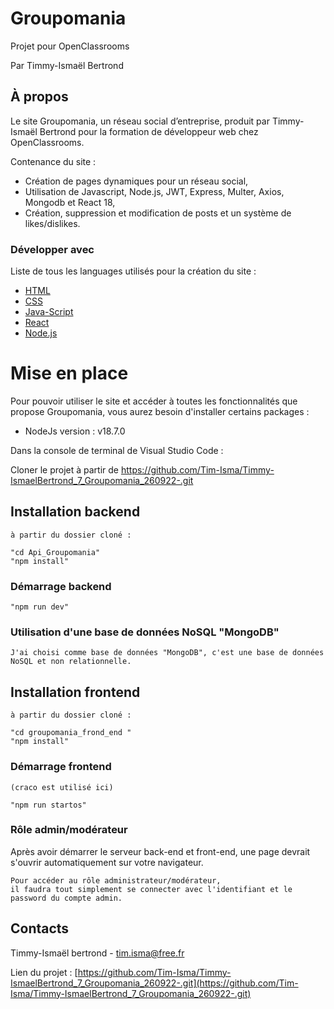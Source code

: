 # Groupomania

Projet pour OpenClassrooms

Par Timmy-Ismaël Bertrond

## À propos

Le site Groupomania, un réseau social d’entreprise, produit par Timmy-Ismaël Bertrond pour la formation de développeur web chez OpenClassrooms.

Contenance du site :

- Création de pages dynamiques pour un réseau social,
- Utilisation de Javascript, Node.js, JWT, Express, Multer, Axios, Mongodb et React 18,
- Création, suppression et modification de posts et un système de likes/dislikes.

### Développer avec

Liste de tous les languages utilisés pour la création du site :

- [HTML](https://developer.mozilla.org/fr/docs/Web/HTML)
- [CSS](https://developer.mozilla.org/fr/docs/Web/CSS)
- [Java-Script](https://developer.mozilla.org/fr/docs/Web/JavaScript)
- [React](https://fr.reactjs.org/)
- [Node.js](https://nodejs.org/en/)

# Mise en place

Pour pouvoir utiliser le site et accéder à toutes les fonctionnalités que propose Groupomania, vous aurez besoin d'installer certains packages :

- NodeJs version : v18.7.0

Dans la console de terminal de Visual Studio Code :

Cloner le projet à partir de https://github.com/Tim-Isma/Timmy-IsmaelBertrond_7_Groupomania_260922-.git

## Installation backend

```
à partir du dossier cloné :

"cd Api_Groupomania"
"npm install"
```

### Démarrage backend

```
"npm run dev"
```

### Utilisation d'une base de données NoSQL "MongoDB"

```
J'ai choisi comme base de données "MongoDB", c'est une base de données NoSQL et non relationnelle. 
```

## Installation frontend

```
à partir du dossier cloné :

"cd groupomania_frond_end "
"npm install"
```

### Démarrage frontend

```
(craco est utilisé ici)

"npm run startos"
```

### Rôle admin/modérateur

Après avoir démarrer le serveur back-end et front-end,
une page devrait s'ouvrir automatiquement sur votre navigateur.

```
Pour accéder au rôle administrateur/modérateur,
il faudra tout simplement se connecter avec l'identifiant et le password du compte admin.
```

## Contacts

Timmy-Ismaël bertrond - tim.isma@free.fr

Lien du projet : [https://github.com/Tim-Isma/Timmy-IsmaelBertrond_7_Groupomania_260922-.git](https://github.com/Tim-Isma/Timmy-IsmaelBertrond_7_Groupomania_260922-.git)
